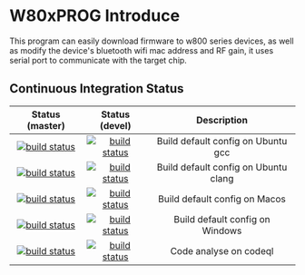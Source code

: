# W80xPROG Introduce

This program can easily download firmware to w800 series devices, as well as modify the device's bluetooth wifi mac address and RF gain, it uses serial port to communicate with the target chip.

## Continuous Integration Status

|                       Status (master)                        |                        Status (devel)                        |             Description              |
| :----------------------------------------------------------: | :----------------------------------------------------------: | :----------------------------------: |
| [![build status](https://github.com/JohnSanpe/w80xprog/actions/workflows/ubuntu-gcc.yml/badge.svg?branch=master)](https://github.com/JohnSanpe/w80xprog/actions/workflows/ubuntu-gcc.yml?query=branch%3Amaster) | [![build status](https://github.com/JohnSanpe/w80xprog/actions/workflows/ubuntu-gcc.yml/badge.svg?branch=devel)](https://github.com/JohnSanpe/w80xprog/actions/workflows/ubuntu-gcc.yml?query=branch%3Adevel) |  Build default config on Ubuntu gcc  |
| [![build status](https://github.com/JohnSanpe/w80xprog/actions/workflows/ubuntu-clang.yml/badge.svg?branch=master)](https://github.com/JohnSanpe/w80xprog/actions/workflows/ubuntu-clang.yml?query=branch%3Amaster) | [![build status](https://github.com/JohnSanpe/w80xprog/actions/workflows/ubuntu-clang.yml/badge.svg?branch=devel)](https://github.com/JohnSanpe/w80xprog/actions/workflows/ubuntu-clang.yml?query=branch%3Adevel) | Build default config on Ubuntu clang |
| [![build status](https://github.com/JohnSanpe/w80xprog/actions/workflows/macos.yml/badge.svg?branch=master)](https://github.com/JohnSanpe/w80xprog/actions/workflows/macos.yml?query=branch%3Amaster) | [![build status](https://github.com/JohnSanpe/w80xprog/actions/workflows/macos.yml/badge.svg?branch=devel)](https://github.com/JohnSanpe/w80xprog/actions/workflows/macos.yml?query=branch%3Adevel) |    Build default config on Macos     |
| [![build status](https://github.com/JohnSanpe/w80xprog/actions/workflows/windows.yml/badge.svg?branch=master)](https://github.com/JohnSanpe/w80xprog/actions/workflows/windows.yml?query=branch%3Amaster) | [![build status](https://github.com/JohnSanpe/w80xprog/actions/workflows/windows.yml/badge.svg?branch=devel)](https://github.com/JohnSanpe/w80xprog/actions/workflows/windows.yml?query=branch%3Adevel) |   Build default config on Windows    |
| [![build status](https://github.com/JohnSanpe/w80xprog/actions/workflows/codeql.yml/badge.svg?branch=master)](https://github.com/JohnSanpe/w80xprog/actions/workflows/codeql.yml?query=branch%3Amaster) | [![build status](https://github.com/JohnSanpe/w80xprog/actions/workflows/codeql.yml/badge.svg?branch=devel)](https://github.com/JohnSanpe/w80xprog/actions/workflows/codeql.yml?query=branch%3Adevel) |        Code analyse on codeql        |

